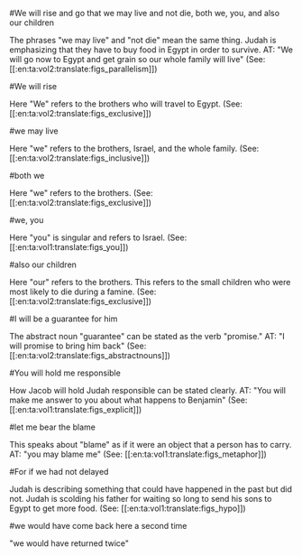 #We will rise and go that we may live and not die, both we, you, and also our children

The phrases "we may live" and "not die" mean the same thing. Judah is emphasizing that they have to buy food in Egypt in order to survive. AT: "We will go now to Egypt and get grain so our whole family will live" (See: [[:en:ta:vol2:translate:figs_parallelism]])

#We will rise

Here "We" refers to the brothers who will travel to Egypt. (See: [[:en:ta:vol2:translate:figs_exclusive]])

#we may live

Here "we" refers to the brothers, Israel, and the whole family. (See: [[:en:ta:vol2:translate:figs_inclusive]])

#both we

Here "we" refers to the brothers. (See: [[:en:ta:vol2:translate:figs_exclusive]])

#we, you

Here "you" is singular and refers to Israel. (See: [[:en:ta:vol1:translate:figs_you]])

#also our children

Here "our" refers to the brothers. This refers to the small children who were most likely to die during a famine. (See: [[:en:ta:vol2:translate:figs_exclusive]])

#I will be a guarantee for him

The abstract noun "guarantee" can be stated as the verb "promise." AT: "I will promise to bring him back" (See: [[:en:ta:vol2:translate:figs_abstractnouns]])

#You will hold me responsible

How Jacob will hold Judah responsible can be stated clearly. AT: "You will make me answer to you about what happens to Benjamin" (See: [[:en:ta:vol1:translate:figs_explicit]])

#let me bear the blame

This speaks about "blame" as if it were an object that a person has to carry. AT: "you may blame me" (See: [[:en:ta:vol1:translate:figs_metaphor]])

#For if we had not delayed

Judah is describing something that could have happened in the past but did not. Judah is scolding his father for waiting so long to send his sons to Egypt to get more food. (See: [[:en:ta:vol1:translate:figs_hypo]])

#we would have come back here a second time

"we would have returned twice"